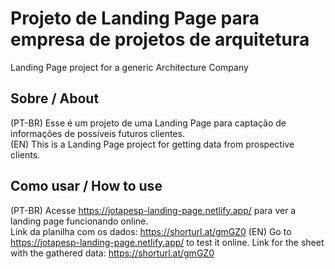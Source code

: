 # Projeto de Landing Page para empresa de projetos de arquitetura
Landing Page project for a generic Architecture Company

## Sobre / About
(PT-BR) Esse é um projeto de uma Landing Page para captação de informações de possíveis futuros clientes. <br>
(EN) This is a Landing Page project for getting data from prospective clients.

## Como usar / How to use
(PT-BR) Acesse https://jotapesp-landing-page.netlify.app/ para ver a landing page funcionando online. <br>
Link da planilha com os dados: https://shorturl.at/gmGZ0
(EN) Go to https://jotapesp-landing-page.netlify.app/ to test it online.
Link for the sheet with the gathered data: https://shorturl.at/gmGZ0
